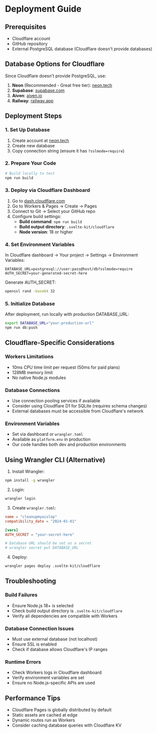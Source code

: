 # Deployment Guide

## Prerequisites
- Cloudflare account
- GitHub repository
- External PostgreSQL database (Cloudflare doesn't provide databases)

## Database Options for Cloudflare
Since Cloudflare doesn't provide PostgreSQL, use:
1. **Neon** (Recommended - Great free tier): [neon.tech](https://neon.tech)
2. **Supabase**: [supabase.com](https://supabase.com)
3. **Aiven**: [aiven.io](https://aiven.io)
4. **Railway**: [railway.app](https://railway.app)

## Deployment Steps

### 1. Set Up Database
1. Create account at [neon.tech](https://neon.tech)
2. Create new database
3. Copy connection string (ensure it has `?sslmode=require`)

### 2. Prepare Your Code
```bash
# Build locally to test
npm run build
```

### 3. Deploy via Cloudflare Dashboard

1. Go to [dash.cloudflare.com](https://dash.cloudflare.com)
2. Go to Workers & Pages → Create → Pages
3. Connect to Git → Select your GitHub repo
4. Configure build settings:
   - **Build command**: `npm run build`
   - **Build output directory**: `.svelte-kit/cloudflare`
   - **Node version**: 18 or higher

### 4. Set Environment Variables
In Cloudflare dashboard → Your project → Settings → Environment Variables:
```
DATABASE_URL=postgresql://user:pass@host/db?sslmode=require
AUTH_SECRET=your-generated-secret-here
```

Generate AUTH_SECRET:
```bash
openssl rand -base64 32
```

### 5. Initialize Database
After deployment, run locally with production DATABASE_URL:
```bash
export DATABASE_URL="your-production-url"
npm run db:push
```

## Cloudflare-Specific Considerations

### Workers Limitations
- 10ms CPU time limit per request (50ms for paid plans)
- 128MB memory limit
- No native Node.js modules

### Database Connections
- Use connection pooling services if available
- Consider using Cloudflare D1 for SQLite (requires schema changes)
- External databases must be accessible from Cloudflare's network

### Environment Variables
- Set via dashboard or `wrangler.toml`
- Available as `platform.env` in production
- Our code handles both dev and production environments

## Using Wrangler CLI (Alternative)

1. Install Wrangler:
```bash
npm install -g wrangler
```

2. Login:
```bash
wrangler login
```

3. Create `wrangler.toml`:
```toml
name = "cleanupmyaislop"
compatibility_date = "2024-01-01"

[vars]
AUTH_SECRET = "your-secret-here"

# Database URL should be set as a secret
# wrangler secret put DATABASE_URL
```

4. Deploy:
```bash
wrangler pages deploy .svelte-kit/cloudflare
```

## Troubleshooting

### Build Failures
- Ensure Node.js 18+ is selected
- Check build output directory is `.svelte-kit/cloudflare`
- Verify all dependencies are compatible with Workers

### Database Connection Issues
- Must use external database (not localhost)
- Ensure SSL is enabled
- Check if database allows Cloudflare's IP ranges

### Runtime Errors
- Check Workers logs in Cloudflare dashboard
- Verify environment variables are set
- Ensure no Node.js-specific APIs are used

## Performance Tips
- Cloudflare Pages is globally distributed by default
- Static assets are cached at edge
- Dynamic routes run as Workers
- Consider caching database queries with Cloudflare KV
